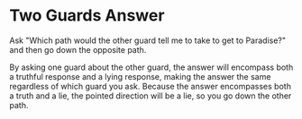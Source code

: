 # Two Guards Answer

Ask "Which path would the other guard tell me to take to get to Paradise?" and 
then go down the opposite path.

By asking one guard about the other guard, the answer will encompass both a 
truthful response and a lying response, making the answer the same regardless 
of which guard you ask. Because the answer encompasses both a truth and a lie, 
the pointed direction will be a lie, so you go down the other path.

